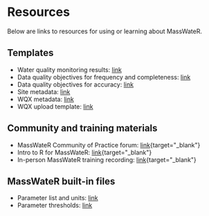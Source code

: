 # Resources

Below are links to resources for using or learning about MassWateR.

## Templates

-   Water quality monitoring results: [link](https://github.com/massbays-tech/MassWateR/raw/refs/heads/main/inst/extdata/MassWateR_Results_Template.xlsx)
-   Data quality objectives for frequency and completeness: [link](https://github.com/massbays-tech/MassWateR/raw/refs/heads/main/inst/extdata/MassWateR_DQOFreqComp_Template.xlsx)
-   Data quality objectives for accuracy: [link](https://github.com/massbays-tech/MassWateR/raw/refs/heads/main/inst/extdata/MassWateR_DQOAccuracy_Template.xlsx)
-   Site metadata: [link](https://github.com/massbays-tech/MassWateR/raw/refs/heads/main/inst/extdata/MassWateR_Sites_Template.xlsx)
-   WQX metadata: [link](https://github.com/massbays-tech/MassWateR/raw/refs/heads/main/inst/extdata/MassWateR_WQXMeta_Template.xlsx)
-   WQX upload template: [link](https://github.com/massbays-tech/MassWateR/raw/refs/heads/main/inst/extdata/WQX_Phys-Chem_Template_for_MassWateR.xlsx)

## Community and training materials

-   MassWateR Community of Practice forum: [link](https://massbays.discourse.group/c/masswater-r-tools/5){target="_blank"}
-   Intro to R for MassWateR: [link](https://massbays-tech.github.io/intro-to-r/){target="_blank"}
-   In-person MassWateR training recording: [link](https://youtu.be/dMaZ7satmTo){target="_blank"}

## MassWateR built-in files

-   Parameter list and units: [link](ParameterMapping.xlsx)
-   Parameter thresholds: [link](ThresholdMapping.xlsx)
